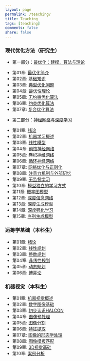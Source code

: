 ```yaml
---
layout: page
permalink: /teaching/
title: Teaching
tags: [teaching]
comments: false
share: false
---
```


 
### 现代优化方法（研究生）
* 第一部分：<a href="http://faculty.bicmr.pku.edu.cn/~wenzw/optbook.html" class="textlink" target="_blank">最优化：建模、算法与理论  </a> 
+ 第01章: <a href="../teaching/OPT_1.pdf" class="textlink" target="_blank">最优化简介 </a> 
+ 第02章: <a href="../teaching/OPT_2.pdf" class="textlink" target="_blank">基础知识</a>
+ 第03章: <a href="../teaching/OPT_3.pdf" class="textlink" target="_blank">典型优化问题</a>
+ 第04章: <a href="../teaching/OPT_4.pdf" class="textlink" target="_blank">最优性理论</a>
+ 第05章: <a href="../teaching/OPT_5.pdf" class="textlink" target="_blank">无约束优化算法</a>
+ 第06章: <a href="../teaching/OPT_6.pdf" class="textlink" target="_blank">约束优化算法</a>
+ 第07章: <a href="../teaching/OPT_7.pdf" class="textlink" target="_blank">复合优化算法</a>

* 第二部分：<a href="https://nndl.github.io/" class="textlink" target="_blank">神经网络与深度学习  </a>
 
+ 第01章: <a href="../teaching/DL_1.pdf" class="textlink" target="_blank">绪论 </a>
+ 第02章: <a href="../teaching/DL_2.pdf" class="textlink" target="_blank">机器学习概述   </a>
+ 第03章: <a href="../teaching/DL_3.pdf" class="textlink" target="_blank">线性模型 </a>
+ 第04章: <a href="../teaching/DL_4.pdf" class="textlink" target="_blank">前馈神经网络 </a>
+ 第05章: <a href="../teaching/DL_5.pdf" class="textlink" target="_blank">卷积神经网络 </a>
+ 第06章: <a href="../teaching/DL_6.pdf" class="textlink" target="_blank">循环神经网络 </a>
+ 第07章: <a href="../teaching/DL_7.pdf" class="textlink" target="_blank">网络优化与正则化</a>
+ 第08章: <a href="../teaching/DL_8.pdf" class="textlink" target="_blank">注意力机制与外部记忆  </a>
+ 第09章: <a href="../teaching/DL_9.pdf" class="textlink" target="_blank">无监督学习</a>
+ 第10章: <a href="../teaching/DL_10.pdf" class="textlink" target="_blank">模型独立的学习方式 </a>
+ 第11章: <a href="../teaching/DL_11.pdf" class="textlink" target="_blank">概率图模型 </a>
+ 第12章: <a href="../teaching/DL_12.pdf" class="textlink" target="_blank">深度信念网络 </a>
+ 第13章: <a href="../teaching/DL_13.pdf" class="textlink" target="_blank">深度生成模型 </a>
+ 第14章: <a href="../teaching/DL_14.pdf" class="textlink" target="_blank">深度强化学习 </a>
+ 第15章: <a href="../teaching/DL_15.pdf" class="textlink" target="_blank">序列生成模型 </a>


### 运筹学基础（本科生）
* 第01章: <a href="../teaching/OR_1.pdf" class="textlink" target="_blank">绪论 </a>
* 第02章: <a href="../teaching/OR_2.pdf" class="textlink" target="_blank">线性规划  </a>
* 第03章: <a href="../teaching/OR_3.pdf" class="textlink" target="_blank">整数规划 </a>
* 第04章: <a href="../teaching/OR_4.pdf" class="textlink" target="_blank">非线性规划 </a>
* 第05章: <a href="../teaching/OR_5.pdf" class="textlink" target="_blank">动态规划 </a>
* 第06章: <a href="../teaching/OR_6.pdf" class="textlink" target="_blank">博弈论 </a>



### 机器视觉（本科生）
* 第01章: <a href="../teaching/MV_1.pdf" class="textlink" target="_blank">机器视觉概述 </a>
* 第02章: <a href="../teaching/MV_2.pdf" class="textlink" target="_blank">数字图像基础   </a>
* 第03章: <a href="../teaching/MV_3.pdf" class="textlink" target="_blank">初步认识HALCON </a>
* 第04章: <a href="../teaching/MV_4.pdf" class="textlink" target="_blank">图像预处理 </a>
* 第05章: <a href="../teaching/MV_5.pdf" class="textlink" target="_blank">图像分割 </a>
* 第06章: <a href="../teaching/MV_6.pdf" class="textlink" target="_blank">特征提取 </a>
* 第07章: <a href="../teaching/MV_7.pdf" class="textlink" target="_blank">图像的形态学处理</a>
* 第08章: <a href="../teaching/MV_8.pdf" class="textlink" target="_blank">图像模板匹配   </a>
* 第09章: <a href="../teaching/MV_9.pdf" class="textlink" target="_blank">3D视觉基础 </a>
* 第10章: <a href="../teaching/MV_10.pdf" class="textlink" target="_blank">案例分析 </a>



  
